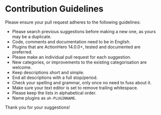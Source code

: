 # Contribution Guidelines
Please ensure your pull request adheres to the following guidelines:

* Please search previous suggestions before making a new one, as yours may be a duplicate.
* Code, comments and documentation need to be in English.
* Plugins that are ActionHero 14.0.0+, tested and documented are preferred.
* Please make an individual pull request for each suggestion.
* New categories, or improvements to the existing categorisation are welcome.
* Keep descriptions short and simple.
* End all descriptions with a full stop/period.
* Check your spelling and grammar, only once no need to fuss about it.
* Make sure your text editor is set to remove trailing whitespace.
* Please keep the lists in alphabetical order.
* Name plugins as `ah-PLUGINNAME`.

Thank you for your suggestions!
